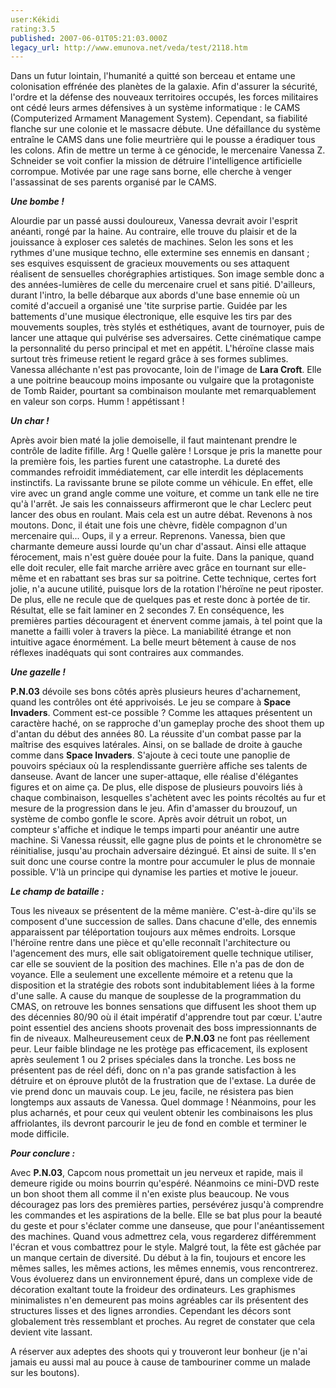 ```yaml
---
user:Kékidi
rating:3.5
published: 2007-06-01T05:21:03.000Z
legacy_url: http://www.emunova.net/veda/test/2118.htm
---
```

Dans un futur lointain, l'humanité a quitté son berceau et entame une colonisation effrénée des planètes de la galaxie. Afin d'assurer la sécurité, l'ordre et la défense des nouveaux territoires occupés, les forces militaires ont cédé leurs armes défensives à un système informatique : le CAMS (Computerized Armament Management System). Cependant, sa fiabilité flanche sur une colonie et le massacre débute. Une défaillance du système entraîne le CAMS dans une folie meurtrière qui le pousse a éradiquer tous les colons. Afin de mettre un terme à ce génocide, le mercenaire Vanessa Z. Schneider se voit confier la mission de détruire l'intelligence artificielle corrompue. Motivée par une rage sans borne, elle cherche à venger l'assassinat de ses parents organisé par le CAMS.  

  

_**Une bombe !**_  

  

Alourdie par un passé aussi douloureux, Vanessa devrait avoir l'esprit anéanti, rongé par la haine. Au contraire, elle trouve du plaisir et de la jouissance à exploser ces saletés de machines. Selon les sons et les rythmes d'une musique techno, elle extermine ses ennemis en dansant ; ses esquives esquissent de gracieux mouvements ou ses attaquent réalisent de sensuelles chorégraphies artistiques. Son image semble donc a des années-lumières de celle du mercenaire cruel et sans pitié. D'ailleurs, durant l'intro, la belle débarque aux abords d'une base ennemie où un comité d'accueil a organisé une 'tite surprise partie. Guidée par les battements d'une musique électronique, elle esquive les tirs par des mouvements souples, très stylés et esthétiques, avant de tournoyer, puis de lancer une attaque qui pulvérise ses adversaires. Cette cinématique campe la personnalité du perso principal et met en appétit. L'héroïne classe mais surtout très frimeuse retient le regard grâce à ses formes sublimes. Vanessa alléchante n'est pas provocante, loin de l'image de **Lara Croft**. Elle a une poitrine beaucoup moins imposante ou vulgaire que la protagoniste de Tomb Raider, pourtant sa combinaison moulante met remarquablement en valeur son corps. Humm ! appétissant !  

  

_**Un char !**_  

  

Après avoir bien maté la jolie demoiselle, il faut maintenant prendre le contrôle de ladite fifille. Arg ! Quelle galère ! Lorsque je pris la manette pour la première fois, les parties furent une catastrophe. La dureté des commandes refroidit immédiatement, car elle interdit les déplacements instinctifs. La ravissante brune se pilote comme un véhicule. En effet, elle vire avec un grand angle comme une voiture, et comme un tank elle ne tire qu'à l'arrêt. Je sais les connaisseurs affirmeront que le char Leclerc peut lancer des obus en roulant. Mais cela est un autre débat. Revenons à nos moutons. Donc, il était une fois une chèvre, fidèle compagnon d'un mercenaire qui... Oups, il y a erreur. Reprenons. Vanessa, bien que charmante demeure aussi lourde qu'un char d'assaut. Ainsi elle attaque férocement, mais n'est guère douée pour la fuite. Dans la panique, quand elle doit reculer, elle fait marche arrière avec grâce en tournant sur elle-même et en rabattant ses bras sur sa poitrine. Cette technique, certes fort jolie, n'a aucune utilité, puisque lors de la rotation l'héroïne ne peut riposter. De plus, elle ne recule que de quelques pas et reste donc à portée de tir. Résultat, elle se fait laminer en 2 secondes 7\. En conséquence, les premières parties découragent et énervent comme jamais, à tel point que la manette a failli voler à travers la pièce. La maniabilité étrange et non intuitive agace énormément. La belle meurt bêtement à cause de nos réflexes inadéquats qui sont contraires aux commandes.  

  

_**Une gazelle !**_  

  

**P.N.03** dévoile ses bons côtés après plusieurs heures d'acharnement, quand les contrôles ont été apprivoisés. Le jeu se compare à **Space Invaders**. Comment est-ce possible ? Comme les attaques présentent un caractère haché, on se rapproche d'un gameplay proche des shoot them up d'antan du début des années 80\. La réussite d'un combat passe par la maîtrise des esquives latérales. Ainsi, on se ballade de droite à gauche comme dans **Space Invaders**. S'ajoute à ceci toute une panoplie de pouvoirs spéciaux où la resplendissante guerrière affiche ses talents de danseuse. Avant de lancer une super-attaque, elle réalise d'élégantes figures et on aime ça. De plus, elle dispose de plusieurs pouvoirs liés à chaque combinaison, lesquelles s'achètent avec les points récoltés au fur et mesure de la progression dans le jeu. Afin d'amasser du brouzouf, un système de combo gonfle le score. Après avoir détruit un robot, un compteur s'affiche et indique le temps imparti pour anéantir une autre machine. Si Vanessa réussit, elle gagne plus de points et le chronomètre se réinitialise, jusqu'au prochain adversaire dézingué. Et ainsi de suite. Il s'en suit donc une course contre la montre pour accumuler le plus de monnaie possible. V'là un principe qui dynamise les parties et motive le joueur.  

  

_**Le champ de bataille :**_  

  

Tous les niveaux se présentent de la même manière. C'est-à-dire qu'ils se composent d'une succession de salles. Dans chacune d'elle, des ennemis apparaissent par téléportation toujours aux mêmes endroits. Lorsque l'héroïne rentre dans une pièce et qu'elle reconnaît l'architecture ou l'agencement des murs, elle sait obligatoirement quelle technique utiliser, car elle se souvient de la position des machines. Elle n'a pas de don de voyance. Elle a seulement une excellente mémoire et a retenu que la disposition et la stratégie des robots sont indubitablement liées à la forme d'une salle. A cause du manque de souplesse de la programmation du CMAS, on retrouve les bonnes sensations que diffusent les shoot them up des décennies 80/90 où il était impératif d'apprendre tout par cœur. L'autre point essentiel des anciens shoots provenait des boss impressionnants de fin de niveaux. Malheureusement ceux de **P.N.03** ne font pas réellement peur. Leur faible blindage ne les protège pas efficacement, ils explosent après seulement 1 ou 2 prises spéciales dans la tronche. Les boss ne présentent pas de réel défi, donc on n'a pas grande satisfaction à les détruire et on éprouve plutôt de la frustration que de l'extase. La durée de vie prend donc un mauvais coup. Le jeu, facile, ne résistera pas bien longtemps aux assauts de Vanessa. Quel dommage ! Néanmoins, pour les plus acharnés, et pour ceux qui veulent obtenir les combinaisons les plus affriolantes, ils devront parcourir le jeu de fond en comble et terminer le mode difficile.  

  

_**Pour conclure :**_  

  

Avec **P.N.03**, Capcom nous promettait un jeu nerveux et rapide, mais il demeure rigide ou moins bourrin qu'espéré. Néanmoins ce mini-DVD reste un bon shoot them all comme il n'en existe plus beaucoup. Ne vous découragez pas lors des premières parties, persévérez jusqu'à comprendre les commandes et les aspirations de la belle. Elle se bat plus pour la beauté du geste et pour s'éclater comme une danseuse, que pour l'anéantissement des machines. Quand vous admettrez cela, vous regarderez différemment l'écran et vous combattrez pour le style. Malgré tout, la fête est gâchée par un manque certain de diversité. Du début à la fin, toujours et encore les mêmes salles, les mêmes actions, les mêmes ennemis, vous rencontrerez. Vous évoluerez dans un environnement épuré, dans un complexe vide de décoration exaltant toute la froideur des ordinateurs. Les graphismes minimalistes n'en demeurent pas moins agréables car ils présentent des structures lisses et des lignes arrondies. Cependant les décors sont globalement très ressemblant et proches. Au regret de constater que cela devient vite lassant.  

  

A réserver aux adeptes des shoots qui y trouveront leur bonheur (je n'ai jamais eu aussi mal au pouce à cause de tambouriner comme un malade sur les boutons).